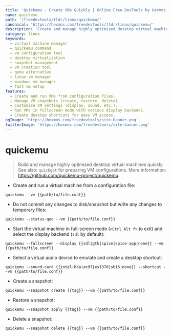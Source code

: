 ```yaml
---
title: 'Quickemu - Create VMs Quickly | Online Free DevTools by Hexmos'
name: quickemu
path: '/freedevtools/tldr/linux/quickemu/'
canonical: 'https://hexmos.com/freedevtools/tldr/linux/quickemu/'
description: 'Create and manage highly optimized desktop virtual machines quickly with Quickemu.  Manage snapshots and customize configurations effortlessly. Free online tool, no registration required.'
category: linux
keywords:
  - virtual machine manager
  - quickemu command
  - vm configuration tool
  - desktop virtualization
  - snapshot management
  - vm creation tool
  - qemu alternative
  - linux vm manager
  - windows vm manager
  - fast vm setup
features:
  - Create and run VMs from configuration files.
  - Manage VM snapshots (create, restore, delete).
  - Customize VM settings (display, sound, etc.).
  - Run VMs in fullscreen mode with various display backends.
  - Create desktop shortcuts for easy VM access.
ogImage: 'https://hexmos.com/freedevtools/site-banner.png'
twitterImage: 'https://hexmos.com/freedevtools/site-banner.png'
---
```


# quickemu

> Build and manage highly optimised desktop virtual machines quickly.
> See also: `quickget` for preparing VM configurations.
> More information: <https://github.com/quickemu-project/quickemu>.

- Create and run a virtual machine from a configuration file:

`quickemu --vm {{path/to/file.conf}}`

- Do not commit any changes to disk/snapshot but write any changes to temporary files:

`quickemu --status-quo --vm {{path/to/file.conf}}`

- Start the virtual machine in full-screen mode (`<Ctrl Alt f>` to exit) and select the display backend (`sdl` by default):

`quickemu --fullscreen --display {{sdl|gtk|spice|spice-app|none}} --vm {{path/to/file.conf}}`

- Select a virtual audio device to emulate and create a desktop shortcut:

`quickemu --sound-card {{intel-hda|ac97|es1370|sb16|none}} --shortcut --vm {{path/to/file.conf}}`

- Create a snapshot:

`quickemu --snapshot create {{tag}} --vm {{path/to/file.conf}}`

- Restore a snapshot:

`quickemu --snapshot apply {{tag}} --vm {{path/to/file.conf}}`

- Delete a snapshot:

`quickemu --snapshot delete {{tag}} --vm {{path/to/file.conf}}`
